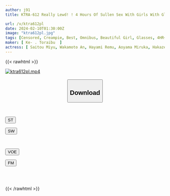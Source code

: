 ```yaml
---
author: j91
title: KTRA-612 Really Lewd! ! 4 Hours Of Sullen Sex With Girls With Glasses Who Are Secretive

url: /v/ktra612pl
date: 2024-02-10T01:30:00Z
image: "ktra612pl.jpg"
tags: [Censored, Creampie, Best, Omnibus, Beautiful Girl, Glasses, 4HR+	]
maker: [ Ke- . Toraibu  ]
actress: [ Saitou Miyu, Wakamoto An, Hayami Remu, Aoyama Miruka, Hakaze Yuria ]
---
```



{{< rawhtml >}}

<div class="video" data-videoid="QajYVebQJWC0Lrd">
    <a href="javascript:;">
        <img src="/v/ktra612pl/ktra612pl.jpg" width="WIDTH" height="HEIGHT" alt="ktra612pl.mp4" loading="lazy">
    </a>
</div>

<script type="text/javascript" src="https://j91.asia/asset/on-demand-st.js"></script>

<br>
  <link rel="stylesheet" href="https://j91.asia/asset/bs5.css">
  
  <center>
  <button class="btn btn-primary" type="button" data-bs-toggle="collapse" data-bs-target=".multi-collapse" aria-expanded="false" aria-controls="multiCollapseExample1 multiCollapseExample2"><h2>Download</h2></button></center>
</p>
<div class="row">
  <div class="col">
    <div class="collapse multi-collapse" id="multiCollapseExample1">
      <div class="card card-body">
	      	      <br>
<div class="buttons">  
<p><a href="https://streamtape.to/v/QajYVebQJWC0Lrd" target="_blank"><button class="btn-hover color-3"><i class="fa fa-download"></i> ST</button></a></p>
<p><a href="https://cdnwish.com/v89wjd87aj3b" target="_blank"><button class="btn-hover color-2"><i class="fa fa-download"></i> SW</button></a></p></div>
    </div>
  </div>
</div>
  <div class="col">
    <div class="collapse multi-collapse" id="multiCollapseExample2">
      <div class="card card-body">
	      <br>
<div class="buttons">
<p><a href="https://voe.sx/opcov4xl6r5m" target="_blank"><button class="btn-hover color-9"><i class="fa fa-download"></i> VOE</button></a></p>
<p><a href="https://filemoon.sx/d/8cimsbrbh3xq"><button class="btn-hover color-8"><i class="fa fa-download"></i> FM</button></a></p></div>
<br><br>
      </div>
    </div>
  </div>
</div>

{{< /rawhtml >}}